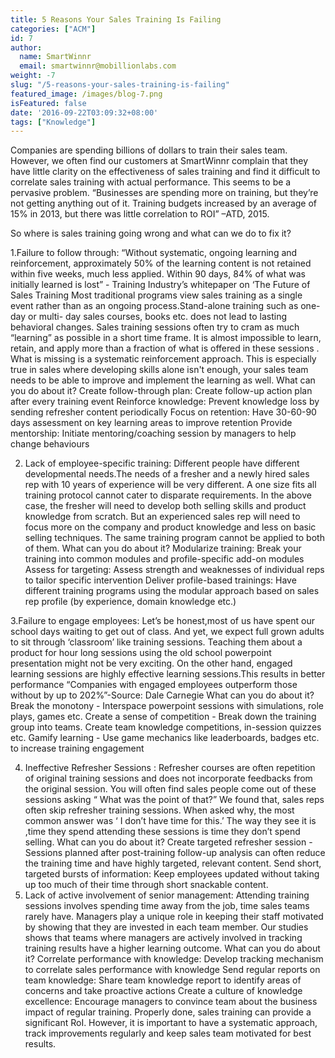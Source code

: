 ```yaml
---
title: 5 Reasons Your Sales Training Is Failing
categories: ["ACM"]
id: 7
author:
  name: SmartWinnr
  email: smartwinnr@mobillionlabs.com
weight: -7
slug: "/5-reasons-your-sales-training-is-failing"
featured_image: /images/blog-7.png
isFeatured: false
date: '2016-09-22T03:09:32+08:00'
tags: ["Knowledge"]
---
```


Companies are spending billions of dollars to train their sales team. However, we often find our customers at SmartWinnr complain that they have little clarity on the effectiveness of sales training and find it difficult to correlate sales training with actual performance. This seems to be a pervasive problem.
“Businesses are spending more on training, but they’re not getting anything out of it. Training budgets increased by an average of 15% in 2013, but there was little correlation to ROI” –ATD, 2015.

So where is sales training going wrong and what can we do to fix it?

1.Failure to follow through:
“Without systematic, ongoing learning and reinforcement, approximately 50% of the learning content is not retained within five weeks, much less applied. Within 90 days, 84% of what was initially learned is lost” - Training Industry’s whitepaper on ‘The Future of Sales Training
Most traditional programs view sales training as a single event rather than as an ongoing process.Stand-alone training such as one-day or multi- day sales courses, books etc. does not lead to lasting behavioral changes.
Sales training sessions often try to cram as much “learning” as possible in a short time frame. It is almost impossible to learn, retain, and apply more than a fraction of what is offered in these sessions .
What is missing is a systematic reinforcement approach. This is especially true in sales where developing skills alone isn't enough,  your sales team needs to be able to improve and implement the learning as well.
What can you do about it?
Create follow-through plan:  Create follow-up action plan after every training event
Reinforce knowledge:  Prevent knowledge loss by sending refresher content periodically
Focus on retention: Have 30-60-90 days assessment on key learning areas to improve retention
Provide mentorship: Initiate mentoring/coaching session by managers to help change behaviours

2. Lack of employee-specific training:
 Different people have different developmental needs.The needs of a fresher and a newly hired sales rep with 10 years of experience will be very different. A one size fits all training protocol cannot cater to disparate requirements. In the above case, the fresher will need to develop both selling skills and product knowledge  from scratch. But an experienced sales rep will need to focus more on the company and product knowledge and less on basic selling techniques. The same training program cannot be applied to both of them.
What can you do about it?
Modularize training: Break your training into common modules and profile-specific add-on modules
Assess for targeting: Assess strength and weaknesses of individual reps to tailor specific intervention
Deliver profile-based trainings: Have different training programs using the modular approach based on sales rep profile (by experience, domain knowledge etc.)

3.Failure to engage employees:
Let’s be honest,most of us have spent our school days waiting to get out of class. And yet, we expect  full grown adults to sit through ‘classroom’ like training sessions. Teaching them about a product for hour long sessions using the old school powerpoint presentation might not be very exciting.
On the other hand, engaged learning sessions are highly effective learning sessions.This results in better performance
 “Companies with engaged employees outperform those without by up to 202%”-Source: Dale Carnegie
What can you do about it?
Break the monotony - Interspace powerpoint sessions with simulations, role plays, games etc.
Create a sense of competition - Break down the training group into teams. Create team knowledge competitions, in-session quizzes etc.
Gamify learning - Use game mechanics like leaderboards, badges etc. to increase training engagement

4. Ineffective Refresher Sessions :
Refresher courses are often repetition of original training sessions and does not incorporate feedbacks from the original session. You will often find sales people come out of these sessions asking “ What was the point of that?”
We found that, sales reps often skip refresher training sessions. When asked why, the most common answer was ‘ I don’t have time for this.’ The way they see it is ,time they spend attending these sessions is time they  don’t spend selling.
What can you do about it?
Create targeted refresher session - Sessions planned after post-training follow-up analysis can often reduce the training time and have highly targeted, relevant content.
Send short, targeted bursts of information: Keep employees updated without taking up too much of their time through short snackable content.
 5. Lack of active involvement of senior management:
 Attending training sessions involves spending time away from the job, time sales teams rarely have. Managers play a unique role in keeping their staff motivated by showing that they are invested in each team member. Our studies shows that teams where managers are actively involved in tracking training results have a higher learning outcome.
What can you do about it?
Correlate performance with knowledge: Develop tracking mechanism to correlate sales performance with knowledge
Send regular reports on team knowledge: Share team knowledge report to identify areas of concerns and take proactive actions
Create a culture of knowledge excellence: Encourage managers to  convince team about the business impact of regular training.
Properly done, sales training can provide a significant RoI. However, it is important to have a systematic approach, track improvements regularly and keep sales team motivated for best results.
